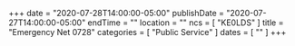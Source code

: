 +++
date = "2020-07-28T14:00:00-05:00"
publishDate = "2020-07-27T14:00:00-05:00"
endTime = ""
location = ""
ncs = [ "KE0LDS" ]
title = "Emergency Net 0728"
categories = [ "Public Service" ]
dates = [ "" ]
+++
